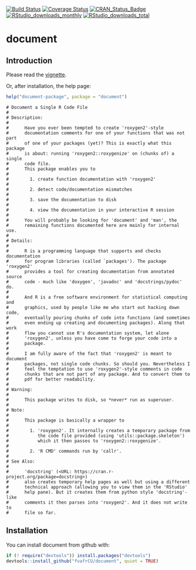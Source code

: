 [![Build Status](https://travis-ci.org/fvafrCU/document.svg?branch=master)](https://travis-ci.org/fvafrCU/document)
[![Coverage Status](https://codecov.io/github/fvafrCU/document/coverage.svg?branch=master)](https://codecov.io/github/fvafrCU/document?branch=master)
[![CRAN_Status_Badge](https://www.r-pkg.org/badges/version/document)](https://cran.r-project.org/package=document)
[![RStudio_downloads_monthly](https://cranlogs.r-pkg.org/badges/document)](https://cran.r-project.org/package=document)
[![RStudio_downloads_total](https://cranlogs.r-pkg.org/badges/grand-total/document)](https://cran.r-project.org/package=document)

<!-- README.md is generated from README.Rmd. Please edit that file -->



# document

## Introduction
Please read the [vignette](https://htmlpreview.github.io/?https://github.com/fvafrCU/document/blob/master/inst/doc/Introduction_to_document.html).

Or, after installation, the help page:

```r
help("document-package", package = "document")
```

```
# Document a Single R Code File
# 
# Description:
# 
#      Have you ever been tempted to create 'roxygen2'-style
#      documentation comments for one of your functions that was not part
#      of one of your packages (yet)? This is exactly what this package
#      is about: running 'roxygen2::roxygenize' on (chunks of) a single
#      code file.
#      This package enables you to
# 
#        1. create function documentation with 'roxygen2'
# 
#        2. detect code/documentation mismatches
# 
#        3. save the documentation to disk
# 
#        4. view the documentation in your interactive R session
# 
#      You will probably be looking for 'document' and 'man', the
#      remaining functions documented here are mainly for internal use.
# 
# Details:
# 
#      R is a programming language that supports and checks documentation
#      for program libraries (called `packages'). The package 'roxygen2'
#      provides a tool for creating documentation from annotated source
#      code - much like 'doxygen', 'javadoc' and 'docstrings/pydoc' do.
# 
#      And R is a free software environment for statistical computing and
#      graphics, used by people like me who start out hacking down code,
#      eventually pouring chunks of code into functions (and sometimes
#      even ending up creating and documenting packages). Along that work
#      flow you cannot use R's documentation system, let alone
#      'roxygen2', unless you have come to forge your code into a
#      package.
# 
#      I am fully aware of the fact that 'roxygen2' is meant to document
#      packages, not single code chunks. So should you. Nevertheless I
#      feel the temptation to use 'roxygen2'-style comments in code
#      chunks that are not part of any package. And to convert them to
#      pdf for better readability.
# 
# Warning:
# 
#      This package writes to disk, so *never* run as superuser.
# 
# Note:
# 
#      This package is basically a wrapper to
# 
#        1. 'roxygen2'. It internally creates a temporary package from
#           the code file provided (using 'utils::package.skeleton')
#           which it then passes to 'roxygen2::roxygenize'.
# 
#        2. 'R CMD' commands run by 'callr'.
# 
# See Also:
# 
#      'docstring' (<URL: https://cran.r-project.org/package=docstring>)
#      also creates temporary help pages as well but using a different
#      technical approach (allowing you to view them in the 'RStudio'
#      help pane). But it creates them from python style 'docstring'-like
#      comments it then parses into 'roxygen2'. And it does not write to
#      file so far.
```
## Installation
You can install document from github with:

```r
if (! require("devtools")) install.packages("devtools")
devtools::install_github("fvafrCU/document", quiet = TRUE)
```
